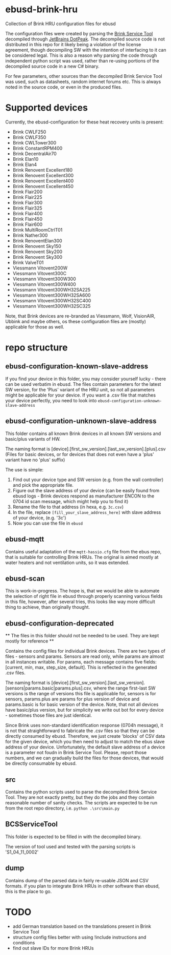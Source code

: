 # ebusd-brink-hru
Collection of Brink HRU configuration files for ebusd

The configuration files were created by parsing the [Brink Service Tool](https://www.brinkclimatesystems.nl/tools/software-brink-service-tool-en) decompiled through [JetBrains DotPeak](https://www.jetbrains.com/decompiler/). The decompiled source code is not distributed in this repo for it likely being a violation of the license agreement, though decompiling SW with the intention of interfacing to it can be considered legal. This is also a reason why parsing the code through independent python script was used, rather than re-using portions of the decompiled source code in a new C# binary.

For few parameters, other sources than the decompiled Brink Service Tool was used, such as datasheets, random internet forums etc. This is always noted in the source code, or even in the produced files.

# Supported devices

Currently, the ebusd-configuration for these heat recovery units is present:

 - Brink CWLF250
 - Brink CWLF350
 - Brink CWLTower300
 - Brink ConstantRPM400
 - Brink DecentralAir70
 - Brink Elan10
 - Brink Elan4
 - Brink Renovent Excellent180
 - Brink Renovent Excellent300
 - Brink Renovent Excellent400
 - Brink Renovent Excellent450
 - Brink Flair200
 - Brink Flair225
 - Brink Flair300
 - Brink Flair325
 - Brink Flair400
 - Brink Flair450
 - Brink Flair600
 - Brink MultiRoomCtrlT01
 - Brink Nather300
 - Brink RenoventElan300
 - Brink Renovent Sky150
 - Brink Renovent Sky200
 - Brink Renovent Sky300
 - Brink ValveT01
 - Viessmann Vitovent200W
 - Viessmann Vitovent300C
 - Viessmann Vitovent300W300
 - Viessmann Vitovent300W400
 - Viessmann Vitovent300WH32SA225
 - Viessmann Vitovent300WH32SA600
 - Viessmann Vitovent300WH32SC400
 - Viessmann Vitovent300WH32SC325

 Note, that Brink devices are re-branded as Viessmann, Wolf, VisionAIR, Ubbink and maybe others, os these configuration files are (mostly) applicable for those as well.

# repo structure

## ebusd-configuration-known-slave-address
If you find your device in this folder, you may consider yourself lucky - there can be used verbatim in ebusd. The files contain parameters for the latest SW version, for the 'Plus' variant of the HRU unit, so not all parameters might be applicable for your device. If you want a .csv file that matches your device perfectly, you need to look into `ebusd-configuration-unknown-slave-address`

## ebusd-configuration-unknown-slave-address
This folder contains all known Brink devices in all known SW versions and basic/plus variants of HW. 

The naming format is [device].[first_sw_version].[last_sw_version].[plus].csv (Files for basic devices, or for devices that does not even have a 'plus' variant have no 'plus' suffix)

The use is simple: 

 1. Find out your device type and SW version (e.g. from the wall controller) and pick the appropriate file.
 2. Figure out the slave address of your device (can be easily found from ebusd logs - Brink devices respond as manufacturer ENCON to the 0704 id scan message, which might help you to find it)
 2. Rename the file to that address (in hexa, e.g. `3c.csv`)
 3. In the file, replace `[fill_your_slave_address_here]` with slave address of your device, (e.g. '3c')
 4. Now you can use the file in `ebusd`

## ebusd-mqtt
Contains useful adaptation of the `mqtt-hassio.cfg` file from the ebus repo, that is suitable for controlling Brink HRUs. The original is aimed mostly at water heaters and not ventilation units, so it was extended.

## ebusd-scan
This is work-in-progress. The hope is, that we would be able to automate the selection of right file in ebusd through properly scanning various fields in this file, however, after several tries, this looks like way more difficult thing to achieve, than originally thought. 
 
## ebusd-configuration-deprecated
** The files in this folder should not be needed to be used. They are kept mostly for reference **

Contains the config files for individual Brink devices. There are two types of files - sensors and params. Sensors are read only, while params are almost in all instances writable. For params, each message contains five fields: [current, min, max, step_size, default]. This is reflected in the generated .csv files.

The naming format is [device].[first_sw_version].[last_sw_version].[sensors|params.basic|params.plus].csv, where the range first-last SW versions is the range of versions this file is applicable for, sensors is for sensors, params.plus are params for plus version of device and params.basic is for basic version of the device. Note, that not all devices have basic/plus version, but for simplicity we write out bot for every device - sometimes those files are just identical.

Since Brink uses non-standard identification response (0704h message), it is not that straightforward to fabricate the .csv files so that they can be directly consumed by ebusd. Therefore, we just create 'blocks' of CSV data for the given device, which you then need to adjust to match the ebus slave address of your device. Unfortunately, the default slave address of a device is a parameter not foudn in Brink Service Tool. Please, report those numbers, and we can gradually build the files for those devices, that would be directly consumable by ebusd.

## src
Contains the python scripts used to parse the decompiled Brink Service Tool. They are not exactly pretty, but they do the jobs and they contain reasonable number of sanity checks. The scripts are expected to be run from the root repo directory, i.e. `python .\src\main.py`

## BCSServiceTool
This folder is expected to be filled in with the decompiled binary.

The version of tool used and tested with the parsing scripts is 'S1_04_11_0002'

## dump
Contains dump of the parsed data in fairly re-usable JSON and CSV formats. if you plan to integrate Brink HRUs in other software than ebusd, this is the place to go.

# TODO
- add German translation based on the translations present in Brink Service Tool
- structure config files better with using !include instructions and conditions
- find out slave IDs for more Brink HRUs

